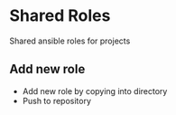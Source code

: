 # Shared Roles

Shared ansible roles for projects

## Add new role

* Add new role by copying into directory
* Push to repository

